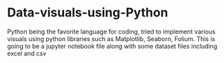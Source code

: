 # Data-visuals-using-Python
Python being the favorite language for coding, tried to implement various visuals using python libraries such as Matplotlib, Seaborn, Folium. This is going to be a jupyter notebook file along with some dataset files including excel and csv
